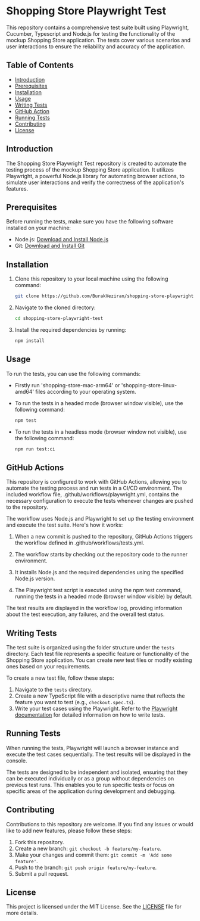 # Shopping Store Playwright Test

This repository contains a comprehensive test suite built using Playwright, Cucumber, Typescript and Node.js for testing the functionality of the mockup Shopping Store application. The tests cover various scenarios and user interactions to ensure the reliability and accuracy of the application.

## Table of Contents

- [Introduction](#introduction)
- [Prerequisites](#prerequisites)
- [Installation](#installation)
- [Usage](#usage)
- [Writing Tests](#writing-tests)
- [GitHub Action](#github-actions)
- [Running Tests](#running-tests)
- [Contributing](#contributing)
- [License](#license)

## Introduction

The Shopping Store Playwright Test repository is created to automate the testing process of the mockup Shopping Store application. It utilizes Playwright, a powerful Node.js library for automating browser actions, to simulate user interactions and verify the correctness of the application's features.

## Prerequisites

Before running the tests, make sure you have the following software installed on your machine:

- Node.js: [Download and Install Node.js](https://nodejs.org)
- Git: [Download and Install Git](https://git-scm.com)

## Installation

1. Clone this repository to your local machine using the following command:
   ```bash
   git clone https://github.com/BurakVeziran/shopping-store-playwright-test.git
   ```

2. Navigate to the cloned directory:
   ```bash
   cd shopping-store-playwright-test
   ```

3. Install the required dependencies by running:
   ```bash
   npm install
   ```

## Usage

To run the tests, you can use the following commands:

- Firstly run 'shopping-store-mac-arm64' or 'shopping-store-linux-amd64' files according to your operating system.


- To run the tests in a headed mode (browser window visible), use the following command:
  ```bash
  npm test
  ```

- To run the tests in a headless mode (browser window not visible), use the following command:
  ```bash
  npm run test:ci
  ```
  
## GitHub Actions

This repository is configured to work with GitHub Actions, allowing you to automate the testing process and run tests in a CI/CD environment. The included workflow file, .github/workflows/playwright.yml, contains the necessary configuration to execute the tests whenever changes are pushed to the repository.

The workflow uses Node.js and Playwright to set up the testing environment and execute the test suite. Here's how it works:

1. When a new commit is pushed to the repository, GitHub Actions triggers the workflow defined in .github/workflows/tests.yml.

2. The workflow starts by checking out the repository code to the runner environment.

3. It installs Node.js and the required dependencies using the specified Node.js version.

4. The Playwright test script is executed using the npm test command, running the tests in a headed mode (browser window visible) by default.

The test results are displayed in the workflow log, providing information about the test execution, any failures, and the overall test status.

## Writing Tests

The test suite is organized using the folder structure under the `tests` directory. Each test file represents a specific feature or functionality of the Shopping Store application. You can create new test files or modify existing ones based on your requirements.

To create a new test file, follow these steps:

1. Navigate to the `tests` directory.
2. Create a new TypeScript file with a descriptive name that reflects the feature you want to test (e.g., `checkout.spec.ts`).
3. Write your test cases using the Playwright. Refer to the [Playwright documentation](https://playwright.dev/docs/intro) for detailed information on how to write tests.

## Running Tests

When running the tests, Playwright will launch a browser instance and execute the test cases sequentially. The test results will be displayed in the console.

The tests are designed to be independent and isolated, ensuring that they can be executed individually or as a group without dependencies on previous test runs. This enables you to run specific tests or focus on specific areas of the application during development and debugging.

## Contributing

Contributions to this repository are welcome. If you find any issues or would like to add new features, please follow these steps:

1. Fork this repository.
2. Create a new branch: `git checkout -b feature/my-feature`.
3. Make your changes and commit them: `git commit -m 'Add some feature'`.
4. Push to the branch: `git push origin feature/my-feature`.
5. Submit a pull request.

## License

This project is licensed under the MIT License. See the [LICENSE](LICENSE.md) file for more details.


